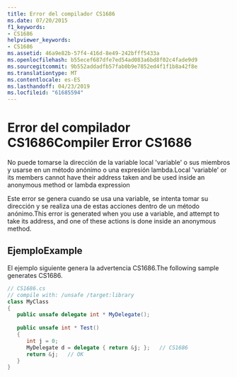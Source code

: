 ```yaml
---
title: Error del compilador CS1686
ms.date: 07/20/2015
f1_keywords:
- CS1686
helpviewer_keywords:
- CS1686
ms.assetid: 46a9e82b-57f4-416d-8e49-242bfff5433a
ms.openlocfilehash: b55ecef687dfe7ed54ad083a6bd8f02c4fade9d9
ms.sourcegitcommit: 9b552addadfb57fab0b9e7852ed4f1f1b8a42f8e
ms.translationtype: MT
ms.contentlocale: es-ES
ms.lasthandoff: 04/23/2019
ms.locfileid: "61685594"
---
```

# <a name="compiler-error-cs1686"></a><span data-ttu-id="c7b02-102">Error del compilador CS1686</span><span class="sxs-lookup"><span data-stu-id="c7b02-102">Compiler Error CS1686</span></span>
<span data-ttu-id="c7b02-103">No puede tomarse la dirección de la variable local 'variable' o sus miembros y usarse en un método anónimo o una expresión lambda.</span><span class="sxs-lookup"><span data-stu-id="c7b02-103">Local 'variable' or its members cannot have their address taken and be used inside an anonymous method or lambda expression</span></span>  
  
 <span data-ttu-id="c7b02-104">Este error se genera cuando se usa una variable, se intenta tomar su dirección y se realiza una de estas acciones dentro de un método anónimo.</span><span class="sxs-lookup"><span data-stu-id="c7b02-104">This error is generated when you use a variable, and attempt to take its address, and one of these actions is done inside an anonymous method.</span></span>  
  
## <a name="example"></a><span data-ttu-id="c7b02-105">Ejemplo</span><span class="sxs-lookup"><span data-stu-id="c7b02-105">Example</span></span>  
 <span data-ttu-id="c7b02-106">El ejemplo siguiente genera la advertencia CS1686.</span><span class="sxs-lookup"><span data-stu-id="c7b02-106">The following sample generates CS1686.</span></span>  
  
```csharp  
// CS1686.cs  
// compile with: /unsafe /target:library  
class MyClass  
{  
   public unsafe delegate int * MyDelegate();  
  
   public unsafe int * Test()  
   {  
      int j = 0;  
      MyDelegate d = delegate { return &j; };   // CS1686  
      return &j;   // OK  
   }  
}  
```
